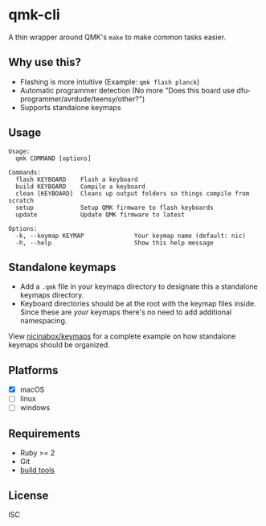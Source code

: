 # qmk-cli

A thin wrapper around QMK's `make` to make common tasks easier.

## Why use this?

- Flashing is more intuitive (Example: `qmk flash planck`)
- Automatic programmer detection (No more "Does this board use dfu-programmer/avrdude/teensy/other?")
- Supports standalone keymaps

## Usage

    Usage:
      qmk COMMAND [options]

    Commands:
      flash KEYBOARD    Flash a keyboard
      build KEYBOARD    Compile a keyboard
      clean [KEYBOARD]  Cleans up output folders so things compile from scratch
      setup             Setup QMK firmware to flash keyboards
      update            Update QMK firmware to latest

    Options:
      -k, --keymap KEYMAP              Your keymap name (default: nic)
      -h, --help                       Show this help message

## Standalone keymaps

- Add a `.qmk` file in your keymaps directory to designate this a standalone keymaps directory.
- Keyboard directories should be at the root with the keymap files inside. Since these are *your* keymaps there's no need to add additional namespacing.

View [nicinabox/keymaps](https://github.com/nicinabox/keymaps) for a complete example on how standalone keymaps should be organized.

## Platforms

- [x] macOS
- [ ] linux
- [ ] windows

## Requirements

- Ruby >= 2
- Git
- [build tools](https://docs.qmk.fm/getting_started_build_tools.html)

## License

ISC
